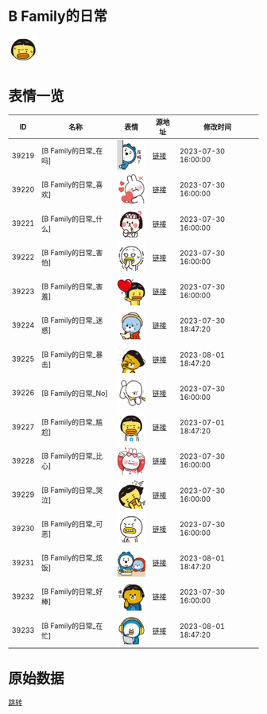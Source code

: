 # B Family的日常

<img src="./cover.png" height="60" alt="cover" />

# 表情一览

|ID|名称|表情|源地址|修改时间|
|----|----|----|----|----|
|39219|[B Family的日常_在吗]|<img src="./pic/039219_%5BB Family的日常_在吗%5D.png" height="60" alt="在吗"/>|[链接](https://i0.hdslb.com/bfs/garb/22176ada52da3b6694bdd3f948c9cbf9e348f5c3.png)|2023-07-30 16:00:00|
|39220|[B Family的日常_喜欢]|<img src="./pic/039220_%5BB Family的日常_喜欢%5D.png" height="60" alt="喜欢"/>|[链接](https://i0.hdslb.com/bfs/garb/7eaa511408d46ca8bef867076c75bfed64671923.png)|2023-07-30 16:00:00|
|39221|[B Family的日常_什么]|<img src="./pic/039221_%5BB Family的日常_什么%5D.png" height="60" alt="什么"/>|[链接](https://i0.hdslb.com/bfs/garb/6c3e159231cb354c08a546af8a23f897b35c4bba.png)|2023-07-30 16:00:00|
|39222|[B Family的日常_害怕]|<img src="./pic/039222_%5BB Family的日常_害怕%5D.png" height="60" alt="害怕"/>|[链接](https://i0.hdslb.com/bfs/garb/2f0b90e6a231f9202732c2c9bbc9f21489af6b6f.png)|2023-07-30 16:00:00|
|39223|[B Family的日常_害羞]|<img src="./pic/039223_%5BB Family的日常_害羞%5D.png" height="60" alt="害羞"/>|[链接](https://i0.hdslb.com/bfs/garb/d1748c53b5bf8a6c1bf9d120728d49e2c31cfedd.png)|2023-07-30 16:00:00|
|39224|[B Family的日常_迷惑]|<img src="./pic/039224_%5BB Family的日常_迷惑%5D.png" height="60" alt="迷惑"/>|[链接](https://i0.hdslb.com/bfs/garb/117f183af79b74e1286424a28142962c19c1f3cf.png)|2023-07-30 18:47:20|
|39225|[B Family的日常_暴击]|<img src="./pic/039225_%5BB Family的日常_暴击%5D.png" height="60" alt="暴击"/>|[链接](https://i0.hdslb.com/bfs/garb/9dfd89420c5ed34c49240d28d094b7e246ece268.png)|2023-08-01 18:47:20|
|39226|[B Family的日常_No]|<img src="./pic/039226_%5BB Family的日常_No%5D.png" height="60" alt="No"/>|[链接](https://i0.hdslb.com/bfs/garb/e98f42dc467302b11a14e85426a86b767b7f9952.png)|2023-07-30 16:00:00|
|39227|[B Family的日常_尴尬]|<img src="./pic/039227_%5BB Family的日常_尴尬%5D.png" height="60" alt="尴尬"/>|[链接](https://i0.hdslb.com/bfs/garb/f18e3a069561733547072a347e012ff5f9ab3d29.png)|2023-07-01 18:47:20|
|39228|[B Family的日常_比心]|<img src="./pic/039228_%5BB Family的日常_比心%5D.png" height="60" alt="比心"/>|[链接](https://i0.hdslb.com/bfs/garb/4fd71e468c99d8730d0c95e4585eec2948912be2.png)|2023-07-30 16:00:00|
|39229|[B Family的日常_哭泣]|<img src="./pic/039229_%5BB Family的日常_哭泣%5D.png" height="60" alt="哭泣"/>|[链接](https://i0.hdslb.com/bfs/garb/28abac424a3b87cf524c9e911afd6851cc7b73fc.png)|2023-07-30 16:00:00|
|39230|[B Family的日常_可恶]|<img src="./pic/039230_%5BB Family的日常_可恶%5D.png" height="60" alt="可恶"/>|[链接](https://i0.hdslb.com/bfs/garb/04ed9a797df8c526da4a539da8bbfcb50c1cb5a6.png)|2023-07-30 16:00:00|
|39231|[B Family的日常_炫饭]|<img src="./pic/039231_%5BB Family的日常_炫饭%5D.png" height="60" alt="炫饭"/>|[链接](https://i0.hdslb.com/bfs/garb/2e129541e36dd651fbe9bcd2df7a6b6d172b7b69.png)|2023-08-01 18:47:20|
|39232|[B Family的日常_好棒]|<img src="./pic/039232_%5BB Family的日常_好棒%5D.png" height="60" alt="好棒"/>|[链接](https://i0.hdslb.com/bfs/garb/63599489e12bb9e0701d870f457fe2e70c3ae594.png)|2023-07-30 16:00:00|
|39233|[B Family的日常_在忙]|<img src="./pic/039233_%5BB Family的日常_在忙%5D.png" height="60" alt="在忙"/>|[链接](https://i0.hdslb.com/bfs/garb/0b3f6782930a3a8e48aa44079fd0a2464e7715a7.png)|2023-08-01 18:47:20|

# 原始数据

[跳转](./raw.json)

